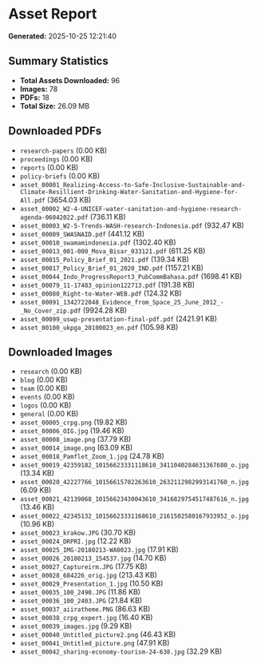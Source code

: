 # Asset Report

**Generated:** 2025-10-25 12:21:40

## Summary Statistics

- **Total Assets Downloaded:** 96
- **Images:** 78
- **PDFs:** 18
- **Total Size:** 26.09 MB

## Downloaded PDFs

- `research-papers` (0.00 KB)
- `proceedings` (0.00 KB)
- `reports` (0.00 KB)
- `policy-briefs` (0.00 KB)
- `asset_00001_Realizing-Access-to-Safe-Inclusive-Sustainable-and-Climate-Resillient-Drinking-Water-Sanitation-and-Hygiene-for-All.pdf` (3654.03 KB)
- `asset_00002_W2-4-UNICEF-water-sanitation-and-hygiene-research-agenda-06042022.pdf` (736.11 KB)
- `asset_00003_W2-5-Trends-WASH-research-Indonesia.pdf` (932.47 KB)
- `asset_00009_SWASNAID.pdf` (441.12 KB)
- `asset_00010_swamamindonesia.pdf` (1302.40 KB)
- `asset_00013_001-000_Mova_Bisar_033121.pdf` (611.25 KB)
- `asset_00015_Policy_Brief_01_2021.pdf` (139.34 KB)
- `asset_00017_Policy_Brief_01_2020_IND.pdf` (1157.21 KB)
- `asset_00044_Indo_ProgressReport3_PubCommBahasa.pdf` (1698.41 KB)
- `asset_00079_11-17483_opinion122713.pdf` (191.38 KB)
- `asset_00080_Right-to-Water-WEB.pdf` (124.32 KB)
- `asset_00091_1342722048_Evidence_from_Space_25_June_2012_-_No_Cover_zip.pdf` (9924.28 KB)
- `asset_00099_uswp-presentation-final-pdf.pdf` (2421.91 KB)
- `asset_00100_ukpga_20100023_en.pdf` (105.98 KB)

## Downloaded Images

- `research` (0.00 KB)
- `blog` (0.00 KB)
- `team` (0.00 KB)
- `events` (0.00 KB)
- `logos` (0.00 KB)
- `general` (0.00 KB)
- `asset_00005_crpg.png` (19.82 KB)
- `asset_00006_OIG.jpg` (19.46 KB)
- `asset_00008_image.png` (37.79 KB)
- `asset_00014_image.png` (63.09 KB)
- `asset_00018_Pamflet_Zoom_1.jpg` (24.78 KB)
- `asset_00019_42359182_10156623331118610_3411040284631367680_o.jpg` (13.34 KB)
- `asset_00020_42227766_10156615702263610_2632112982993141760_n.jpg` (6.09 KB)
- `asset_00021_42139068_10156623430043610_3416829754517487616_n.jpg` (13.46 KB)
- `asset_00022_42345132_10156623331168610_2161502580167933952_o.jpg` (10.96 KB)
- `asset_00023_krakow.JPG` (30.70 KB)
- `asset_00024_DRPRI.jpg` (12.22 KB)
- `asset_00025_IMG-20180213-WA0023.jpg` (17.91 KB)
- `asset_00026_20180213_154537.jpg` (14.70 KB)
- `asset_00027_Captureirm.JPG` (17.75 KB)
- `asset_00028_684226_orig.jpg` (213.43 KB)
- `asset_00029_Presentation_1.jpg` (10.50 KB)
- `asset_00035_100_2490.JPG` (11.86 KB)
- `asset_00036_100_2403.JPG` (21.84 KB)
- `asset_00037_aiiratheme.PNG` (86.63 KB)
- `asset_00038_crpg_expert.jpg` (16.40 KB)
- `asset_00039_images.jpg` (9.29 KB)
- `asset_00040_Untitled_picture2.png` (46.43 KB)
- `asset_00041_Untitled_picture.png` (47.91 KB)
- `asset_00042_sharing-economy-tourism-24-638.jpg` (32.29 KB)
